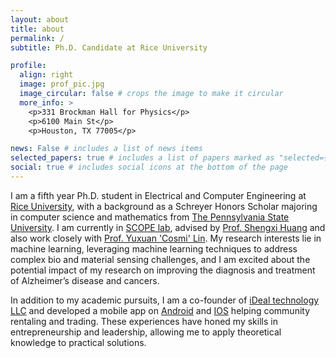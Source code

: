 ```yaml
---
layout: about
title: about
permalink: /
subtitle: Ph.D. Candidate at Rice University

profile:
  align: right
  image: prof_pic.jpg
  image_circular: false # crops the image to make it circular
  more_info: >
    <p>331 Brockman Hall for Physics</p>
    <p>6100 Main St</p>
    <p>Houston, TX 77005</p>

news: False # includes a list of news items
selected_papers: true # includes a list of papers marked as "selected={true}"
social: true # includes social icons at the bottom of the page
---
```


I am a fifth year Ph.D. student in Electrical and Computer Engineering at [Rice University](https://www.rice.edu/), with a background as a Schreyer Honors Scholar majoring in computer science and mathematics from [The Pennsylvania State University](https://www.psu.edu/). I am currently in [SCOPE lab](https://scopelab.rice.edu/), advised by [Prof. Shengxi Huang](https://profiles.rice.edu/faculty/shengxi-huang) and also work closely with [Prof. Yuxuan 'Cosmi' Lin](https://engineering.tamu.edu/materials/profiles/lin-yuxuan-cosmi.html). My research interests lie in machine learning, leveraging machine learning techniques to address complex bio and material sensing challenges, and I am excited about the potential impact of my research on improving the diagnosis and treatment of Alzheimer’s disease and cancers. 

In addition to my academic pursuits, I am a co-founder of [iDeal technology LLC](https://www.idealtechnology.org/home/) and developed a mobile app on [Android](https://play.google.com/store/apps/details?id=uni.UNI6849AE0) and [IOS](https://apps.apple.com/us/app/ideal%E7%88%B1%E5%85%9C/id1511598159) helping community rentaling and trading.  These experiences have honed my skills in entrepreneurship and leadership, allowing me to apply theoretical knowledge to practical solutions.